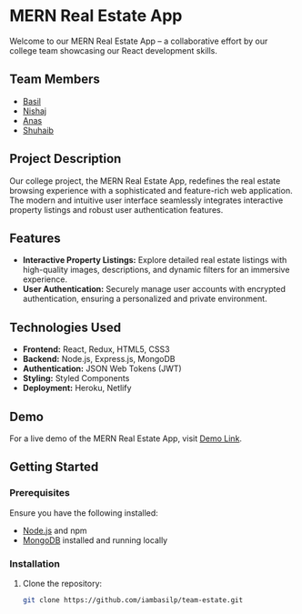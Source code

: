 # MERN Real Estate App

Welcome to our MERN Real Estate App – a collaborative effort by our college team showcasing our React development skills.

## Team Members

-  [Basil](https://github.com/iambasilp)
-  [Nishaj](https://github.com/nishaj0)
-  [Anas](https://github.com/anaspxr)
-  [Shuhaib](https://github.com/suhaib-max)

## Project Description

Our college project, the MERN Real Estate App, redefines the real estate browsing experience with a sophisticated and feature-rich web application. The modern and intuitive user interface seamlessly integrates interactive property listings and robust user authentication features.

## Features

-  **Interactive Property Listings:** Explore detailed real estate listings with high-quality images, descriptions, and dynamic filters for an immersive experience.
-  **User Authentication:** Securely manage user accounts with encrypted authentication, ensuring a personalized and private environment.

## Technologies Used

-  **Frontend:** React, Redux, HTML5, CSS3
-  **Backend:** Node.js, Express.js, MongoDB
-  **Authentication:** JSON Web Tokens (JWT)
-  **Styling:** Styled Components
-  **Deployment:** Heroku, Netlify

## Demo

For a live demo of the MERN Real Estate App, visit [Demo Link](<[your-demo-link](https://github.com/iambasilp/team-estate)>).

## Getting Started

### Prerequisites

Ensure you have the following installed:

-  [Node.js](https://nodejs.org/) and npm
-  [MongoDB](https://www.mongodb.com/) installed and running locally

### Installation

1. Clone the repository:

   ```bash
   git clone https://github.com/iambasilp/team-estate.git
   ```
